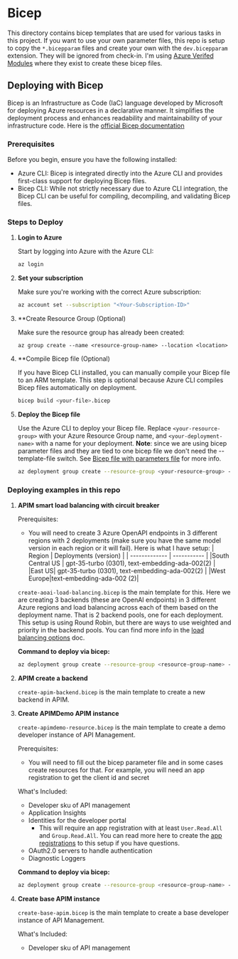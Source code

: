 # Bicep

This directory contains bicep templates that are used for various tasks in this project. If you want to use your own parameter files, this repo is setup to copy the `*.bicepparam` files and create your own with the `dev.bicepparam` extension. They will be ignored from check-in. I'm using [Azure Verifed Modules](https://azure.github.io/Azure-Verified-Modules/indexes/bicep/bicep-resource-modules/) where they exist to create these bicep files.

## Deploying with Bicep

Bicep is an Infrastructure as Code (IaC) language developed by Microsoft for deploying Azure resources in a declarative manner. It simplifies the deployment process and enhances readability and maintainability of your infrastructure code. Here is the [official Bicep documentation](https://learn.microsoft.com/en-us/azure/azure-resource-manager/bicep/)

### Prerequisites

Before you begin, ensure you have the following installed:

- Azure CLI: Bicep is integrated directly into the Azure CLI and provides first-class support for deploying Bicep files.
- Bicep CLI: While not strictly necessary due to Azure CLI integration, the Bicep CLI can be useful for compiling, decompiling, and validating Bicep files.

### Steps to Deploy

1. **Login to Azure**

    Start by logging into Azure with the Azure CLI:

    ```bash
    az login
    ```

2. **Set your subscription**

    Make sure you're working with the correct Azure subscription:

    ```bash
    az account set --subscription "<Your-Subscription-ID>"
    ```

3. **Create Resource Group (Optional)

    Make sure the resource group has already been created:

    ```base
    az group create --name <resource-group-name> --location <location>
    ```

4. **Compile Bicep file (Optional)

    If you have Bicep CLI installed, you can manually compile your Bicep file to an ARM template. This step is optional because Azure CLI compiles Bicep files automatically on deployment.

    ```bash
    bicep build <your-file>.bicep
    ```

5. **Deploy the Bicep file**

    Use the Azure CLI to deploy your Bicep file. Replace `<your-resource-group>` with your Azure Resource Group name, and `<your-deployment-name>` with a name for your deployment.  **Note**: since we are using bicep parameter files and they are tied to one bicep file we don't need the --template-file switch.  See [Bicep file with parameters file](https://learn.microsoft.com/en-us/azure/azure-resource-manager/bicep/parameter-files?tabs=Bicep#deploy-bicep-file-with-parameters-file) for more info.

    ```bash
    az deployment group create --resource-group <your-resource-group> --name <your-deployment-name> --parameters <your-file>.bicepparam
    ```

### Deploying examples in this repo

1. **APIM smart load balancing with circuit breaker**

    Prerequisites:
    - You will need to create 3 Azure OpenAPI endpoints in 3 different regions with 2 deployments (make sure you have the same model version in each region or it will fail). Here is what I have setup:
        | Region | Deployments (version) |
        | ------------- | ----------- |
        |South Central US | gpt-35-turbo (0301), text-embedding-ada-002(2) |
        |East US| gpt-35-turbo (0301), text-embedding-ada-002(2) |
        |West Europe|text-embedding-ada-002 (2)|

    `create-aoai-load-balancing.bicep` is the main template for this. Here we are creating 3 backends (these are OpenAI endpoints) in 3 different Azure regions and load balancing across each of them based on the deployment name. That is 2 backend pools, one for each deployment. This setup is using Round Robin, but there are ways to use weighted and priority in the backend pools. You can find more info in the [load balancing options](https://learn.microsoft.com/en-us/azure/api-management/backends?tabs=bicep#load-balancing-options) doc.

    **Command to deploy via bicep:**

    ```bash
    az deployment group create --resource-group <resource-group-name> --name smart-loadbalancing-deployment --parameters ./iac/bicep/create-aoai-load-balancing.dev.bicepparam
    ```

2. **APIM create a backend**

    `create-apim-backend.bicep` is the main template to create a new backend in APIM.

3. **Create APIMDemo APIM instance**

    `create-apimdemo-resource.bicep` is the main template to create a demo developer instance of API Management.

    Prerequisites:
    - You will need to fill out the bicep parameter file and in some cases create resources for that. For example, you will need an app registration to get the client id and secret

    What's Included:

    - Developer sku of API management
    - Application Insights 
    - Identities for the developer portal
      - This will require an app registration with at least `User.Read.All` and `Group.Read.All`. You can read more here to create the [app registrations](https://learn.microsoft.com/en-us/azure/api-management/api-management-howto-aad#manually-enable-microsoft-entra-application-and-identity-provider) to this setup if you have questions.
    - OAuth2.0 servers to handle authentication
    - Diagnostic Loggers

    **Command to deploy via bicep:**

    ```bash
    az deployment group create --resource-group <resource-group-name> --name apimdemo-deployment --parameters ./iac/bicep/create-apimdemo-resource.dev.bicepparam
    ```

4. **Create base APIM instance**

    `create-base-apim.bicep` is the main template to create a base developer instance of API Management. 

    What's Included:

    - Developer sku of API management